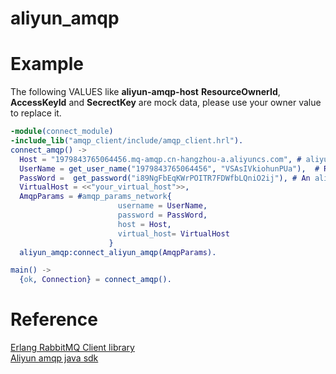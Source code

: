 # aliyun_amqp

Example
========
The following VALUES like **aliyun-amqp-host** **ResourceOwnerId**, **AccessKeyId** and **SecrectKey** are mock data, please use your owner value to replace it.
```erlang
-module(connect_module)
-include_lib("amqp_client/include/amqp_client.hrl").
connect_amqp() ->
  Host = "1979843765064456.mq-amqp.cn-hangzhou-a.aliyuncs.com", # aliyun amqp host
  UserName = get_user_name("1979843765064456", "VSAsIVkiohunPUa"),  # ResourceOwnerId, AccessKeyId
  PassWord =  get_password("i89NgFbEqKWrPOITR7FDWfbLQniO2ij"), # An aliyun secrectKey
  VirtualHost = <<"your_virtual_host">>,
  AmqpParams = #amqp_params_network{
                        username = UserName,
                        password = PassWord,
                        host = Host,
                        virtual_host= VirtualHost
                      }
  aliyun_amqp:connect_aliyun_amqp(AmqpParams).

main() ->
  {ok, Connection} = connect_amqp().
```

Reference
=========
[Erlang RabbitMQ Client library](https://www.rabbitmq.com/erlang-client-user-guide.html)  
[Aliyun amqp java sdk](https://help.aliyun.com/document_detail/106230.html?spm=a2c4g.11186623.6.551.2e794556Is7NZh)
